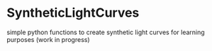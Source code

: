 # SyntheticLightCurves
simple python functions to create synthetic light curves for learning purposes (work in progress)
